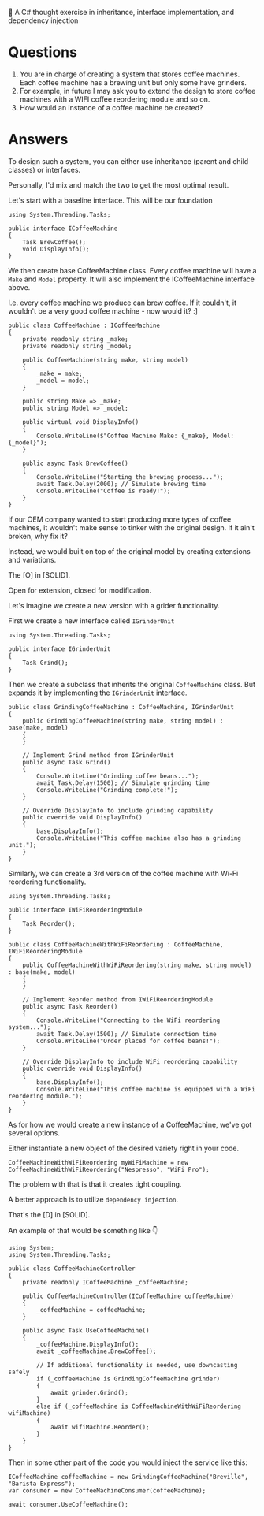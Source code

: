🤔 A C# thought exercise in inheritance, interface implementation, and dependency injection

# Questions

1. You are in charge of creating a system that stores coffee machines. Each coffee machine has a brewing unit but only some have grinders.
2. For example, in future I may ask you to extend the design to store coffee machines with a WIFI coffee reordering module and so on.
3. How would an instance of a coffee machine be created? 

# Answers

To design such a system, you can either use inheritance (parent and child classes) or interfaces. 

Personally, I'd mix and match the two to get the most optimal result.

Let's start with a baseline interface. This will be our foundation

```
using System.Threading.Tasks;

public interface ICoffeeMachine
{
    Task BrewCoffee();
    void DisplayInfo();
}
```

We then create base CoffeeMachine class. Every coffee machine will have a `Make` and `Model` property. It will also implement the ICoffeeMachine interface above.

I.e. every coffee machine we produce can brew coffee. If it couldn't, it wouldn't be a very good coffee machine - now would it? :]

```
public class CoffeeMachine : ICoffeeMachine
{
    private readonly string _make;
    private readonly string _model;

    public CoffeeMachine(string make, string model)
    {
        _make = make;
        _model = model;
    }

    public string Make => _make;
    public string Model => _model;

    public virtual void DisplayInfo()
    {
        Console.WriteLine($"Coffee Machine Make: {_make}, Model: {_model}");
    }

    public async Task BrewCoffee()
    {
        Console.WriteLine("Starting the brewing process...");
        await Task.Delay(2000); // Simulate brewing time
        Console.WriteLine("Coffee is ready!");
    }
}
```

If our OEM company wanted to start producing more types of coffee machines, it wouldn't make sense to tinker with the original design. If it ain't broken, why fix it?

Instead, we would built on top of the original model by creating extensions and variations.

The [O] in [SOLID]. 

Open for extension, closed for modification.

Let's imagine we create a new version with a grider functionality. 

First we create a new interface called `IGrinderUnit`

```
using System.Threading.Tasks;

public interface IGrinderUnit
{
    Task Grind();
}
```

Then we create a subclass that inherits the original `CoffeeMachine` class. But expands it by implementing the `IGrinderUnit` interface.

```
public class GrindingCoffeeMachine : CoffeeMachine, IGrinderUnit
{
    public GrindingCoffeeMachine(string make, string model) : base(make, model)
    {
    }

    // Implement Grind method from IGrinderUnit
    public async Task Grind()
    {
        Console.WriteLine("Grinding coffee beans...");
        await Task.Delay(1500); // Simulate grinding time
        Console.WriteLine("Grinding complete!");
    }

    // Override DisplayInfo to include grinding capability
    public override void DisplayInfo()
    {
        base.DisplayInfo();
        Console.WriteLine("This coffee machine also has a grinding unit.");
    }
}
```

Similarly, we can create a 3rd version of the coffee machine with Wi-Fi reordering functionality.

```
using System.Threading.Tasks;

public interface IWiFiReorderingModule
{
    Task Reorder();
}

public class CoffeeMachineWithWiFiReordering : CoffeeMachine, IWiFiReorderingModule
{
    public CoffeeMachineWithWiFiReordering(string make, string model) : base(make, model)
    {
    }

    // Implement Reorder method from IWiFiReorderingModule
    public async Task Reorder()
    {
        Console.WriteLine("Connecting to the WiFi reordering system...");
        await Task.Delay(1500); // Simulate connection time
        Console.WriteLine("Order placed for coffee beans!");
    }

    // Override DisplayInfo to include WiFi reordering capability
    public override void DisplayInfo()
    {
        base.DisplayInfo();
        Console.WriteLine("This coffee machine is equipped with a WiFi reordering module.");
    }
}
```

As for how we would create a new instance of a CoffeeMachine, we've got several options.

Either instantiate a new object of the desired variety right in your code.

```
CoffeeMachineWithWiFiReordering myWiFiMachine = new CoffeeMachineWithWiFiReordering("Nespresso", "WiFi Pro");
```

The problem with that is that it creates tight coupling.

A better approach is to utilize `dependency injection`.

That's the [D] in [SOLID].

An example of that would be something like 👇

```
using System;
using System.Threading.Tasks;

public class CoffeeMachineController
{
    private readonly ICoffeeMachine _coffeeMachine;

    public CoffeeMachineController(ICoffeeMachine coffeeMachine)
    {
        _coffeeMachine = coffeeMachine;
    }

    public async Task UseCoffeeMachine()
    {
        _coffeeMachine.DisplayInfo();
        await _coffeeMachine.BrewCoffee();

        // If additional functionality is needed, use downcasting safely
        if (_coffeeMachine is GrindingCoffeeMachine grinder)
        {
            await grinder.Grind();
        }
        else if (_coffeeMachine is CoffeeMachineWithWiFiReordering wifiMachine)
        {
            await wifiMachine.Reorder();
        }
    }
}
```

Then in some other part of the code you would inject the service like this:

```
ICoffeeMachine coffeeMachine = new GrindingCoffeeMachine("Breville", "Barista Express");
var consumer = new CoffeeMachineConsumer(coffeeMachine);

await consumer.UseCoffeeMachine();
```

